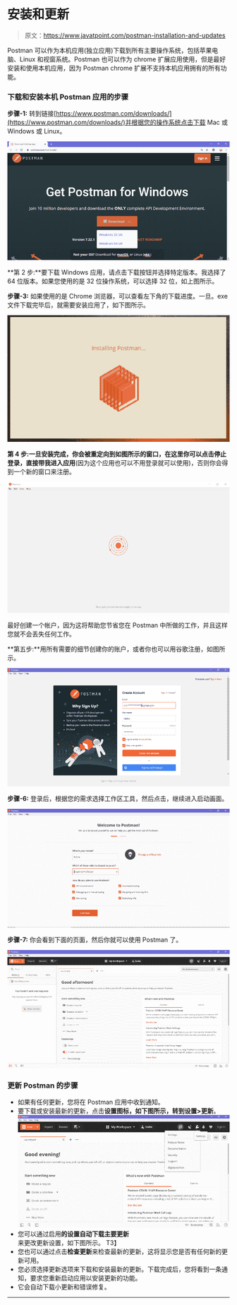 # 安装和更新

> 原文：<https://www.javatpoint.com/postman-installation-and-updates>

Postman 可以作为本机应用(独立应用)下载到所有主要操作系统，包括苹果电脑、Linux 和视窗系统。Postman 也可以作为 chrome 扩展应用使用，但是最好安装和使用本机应用，因为 Postman chrome 扩展不支持本机应用拥有的所有功能。

### 下载和安装本机 Postman 应用的步骤

**步骤-1:** 转到链接[https://www.postman.com/downloads/](https://www.postman.com/downloads/)并根据您的操作系统点击下载 Mac 或 Windows 或 Linux。

![Installation and Updates](img/0ad371ad63a45440eb304776703d9a5a.png)

**第 2 步:**要下载 Windows 应用，请点击下载按钮并选择特定版本。我选择了 64 位版本。如果您使用的是 32 位操作系统，可以选择 32 位，如上图所示。

**步骤-3:** 如果使用的是 Chrome 浏览器，可以查看左下角的下载进度。一旦。exe 文件下载完毕后，就需要安装应用了，如下图所示。

![Installation and Updates](img/1663c80dde2222acfdf7c6a034d1c6b0.png)

**第 4 步:**一旦安装完成，你会被重定向到如图所示的窗口，在这里你可以点击**停止登录，直接带我进入应用**(因为这个应用也可以不用登录就可以使用)，否则你会得到一个新的窗口来注册。

![Installation and Updates](img/9a471f90064c3dde4d51ab830eec595d.png)

最好创建一个帐户，因为这将帮助您节省您在 Postman 中所做的工作，并且这样您就不会丢失任何工作。

**第五步:**用所有需要的细节创建你的账户，或者你也可以用谷歌注册，如图所示。

![Installation and Updates](img/e522c4fc6d2d655f2f839c7836a49484.png)

**步骤-6:** 登录后，根据您的需求选择工作区工具，然后点击，继续进入启动画面。

![Installation and Updates](img/372ea9300d8c59d927f689c15a1b58a3.png)

**步骤-7:** 你会看到下面的页面，然后你就可以使用 Postman 了。

![Installation and Updates](img/9372eaa4f110ff900b4bea09d32cfb35.png)

### 更新 Postman 的步骤

*   如果有任何更新，您将在 Postman 应用中收到通知。
*   要下载或安装最新的更新，点击**设置图标，**如下图所示，转到**设置>更新**。
    ![Installation and Updates](img/70733b77cb62310464d8dfac21a57e7f.png)
*   您可以通过启用**的设置自动下载主要更新**来更改更新设置，如下图所示。
    T3】
*   您也可以通过点击**检查更新**来检查最新的更新，这将显示您是否有任何新的更新可用。
*   您必须选择更新选项来下载和安装最新的更新。下载完成后，您将看到一条通知，要求您重新启动应用以安装更新的功能。
*   它会自动下载小更新和错误修复。

* * *